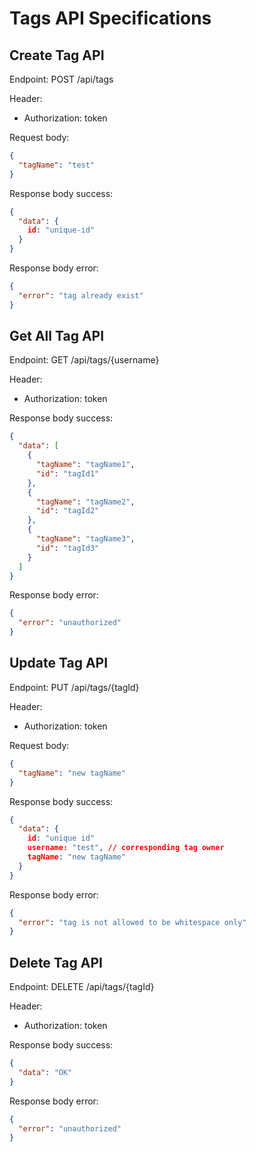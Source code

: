# Tags API Specifications

## Create Tag API
Endpoint: POST /api/tags

Header:
  - Authorization: token

Request body: 
```json
{
  "tagName": "test"
}
```

Response body success:
```json
{
  "data": {
    id: "unique-id"
  }
}
```

Response body error:
```json
{
  "error": "tag already exist"
}
```

## Get All Tag API
Endpoint: GET /api/tags/{username}

Header: 
  - Authorization: token

Response body success: 
```json
{
  "data": [
    {
      "tagName": "tagName1",
      "id": "tagId1"
    },
    {
      "tagName": "tagName2",
      "id": "tagId2"
    },
    {
      "tagName": "tagName3",
      "id": "tagId3"
    }
  ]
}
```
Response body error:
```json
{
  "error": "unauthorized"
}
```


## Update Tag API
Endpoint: PUT /api/tags/{tagId}

Header: 
  - Authorization: token

Request body:
```json
{
  "tagName": "new tagName"
}
```

Response body success:
```json
{
  "data": {
    id: "unique id"
    username: "test", // corresponding tag owner
    tagName: "new tagName"
  }
}
```

Response body error:
```json
{
  "error": "tag is not allowed to be whitespace only"
}
```

## Delete Tag API
Endpoint: DELETE /api/tags/{tagId}

Header: 
  - Authorization: token

Response body success: 
```json
{
  "data": "OK"
}
```
Response body error:
```json
{
  "error": "unauthorized"
}
```
